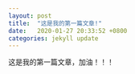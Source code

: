 ```yaml
---
layout: post
title:  "这是我的第一篇文章!"
date:   2020-01-27 20:33:52 +0800
categories: jekyll update
---
```

这是我的第一篇文章，加油！！！